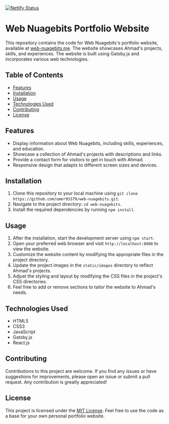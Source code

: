 [![Netlify Status](https://api.netlify.com/api/v1/badges/8920d9df-a9f0-415c-b3c5-a08e8c4573b4/deploy-status)](https://app.netlify.com/sites/nuagebits/deploys)

# Web Nuagebits Portfolio Website

This repository contains the code for Web Nuagebits's portfolio website, available at [web-nuagebits.me](https://web-nuagebits.me/). The website showcases Ahmad's projects, skills, and experiences. The website is built using Gatsby.js and incorporates various web technologies.

## Table of Contents

- [Features](#features)
- [Installation](#installation)
- [Usage](#usage)
- [Technologies Used](#technologies-used)
- [Contributing](#contributing)
- [License](#license)

## Features

- Display information about Web Nuagebits, including skills, experiences, and education.
- Showcase a collection of Ahmad's projects with descriptions and links.
- Provide a contact form for visitors to get in touch with Ahmad.
- Responsive design that adapts to different screen sizes and devices.

## Installation

1. Clone this repository to your local machine using `git clone https://github.com/umer93379/web-nuagebits.git`.
2. Navigate to the project directory: `cd web-nuagebits`.
3. Install the required dependencies by running `npm install`.

## Usage

1. After the installation, start the development server using `npm start`.
2. Open your preferred web browser and visit `http://localhost:8000` to view the website.
3. Customize the website content by modifying the appropriate files in the project directory.
4. Update the project images in the `static/images` directory to reflect Ahmad's projects.
5. Adjust the styling and layout by modifying the CSS files in the project's CSS directories.
6. Feel free to add or remove sections to tailor the website to Ahmad's needs.

## Technologies Used

- HTML5
- CSS3
- JavaScript
- Gatsby.js
- React.js

## Contributing

Contributions to this project are welcome. If you find any issues or have suggestions for improvements, please open an issue or submit a pull request. Any contribution is greatly appreciated!

## License

This project is licensed under the [MIT License](LICENSE). Feel free to use the code as a base for your own personal portfolio website.